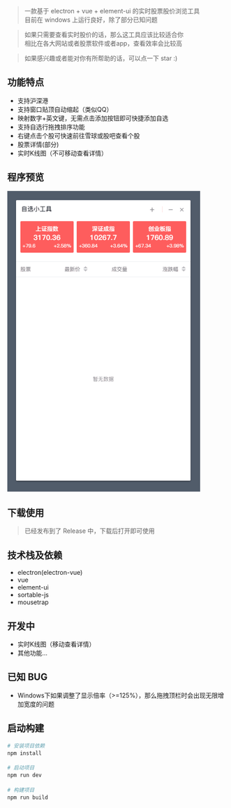 > 一款基于 electron + vue + element-ui 的实时股票股价浏览工具  
> 目前在 windows 上运行良好，除了部分已知问题  

> 如果只需要查看实时股价的话，那么这工具应该比较适合你  
> 相比在各大网站或者股票软件或者app，查看效率会比较高
  
> 如果感兴趣或者能对你有所帮助的话，可以点一下 star :)

## 功能特点
- 支持沪深港
- 支持窗口贴顶自动缩起（类似QQ）
- 映射数字+英文键，无需点击添加按钮即可快捷添加自选
- 支持自选行拖拽排序功能
- 右键点击个股可快速前往雪球或股吧查看个股
- 股票详情(部分)
- 实时K线图（不可移动查看详情）


## 程序预览
![](./screenshot/app.gif)

## 下载使用
> 已经发布到了 Release 中，下载后打开即可使用

## 技术栈及依赖
- electron(electron-vue)
- vue
- element-ui
- sortable-js
- mousetrap

## 开发中
- 实时K线图（移动查看详情）
- 其他功能...

## 已知 BUG
- Windows下如果调整了显示倍率（>=125%），那么拖拽顶栏时会出现无限增加宽度的问题

## 启动构建
````bash 
# 安装项目依赖
npm install

# 启动项目
npm run dev

# 构建项目
npm run build
````
